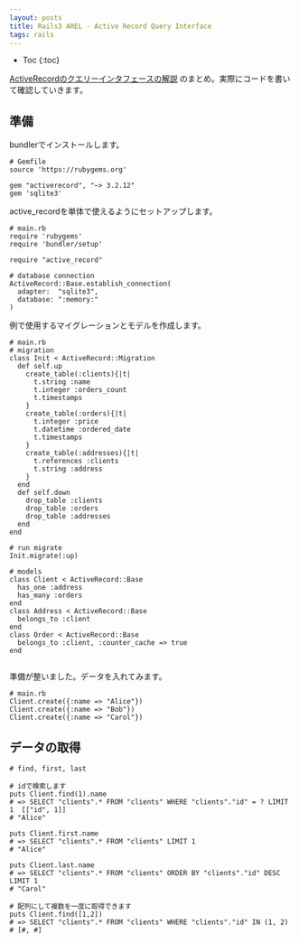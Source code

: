```yaml
---
layout: posts
title: Rails3 AREL - Active Record Query Interface
tags: rails
---
```


* Toc
{:toc}

[ActiveRecordのクエリーインタフェースの解説](http://guides.rubyonrails.org/active_record_querying.html) のまとめ。実際にコードを書いて確認していきます。

## 準備

bundlerでインストールします。

<pre><code data-language="ruby"># Gemfile
source 'https://rubygems.org'
      
gem "activerecord", "~> 3.2.12"                             
gem 'sqlite3'
</code></pre>

active_recordを単体で使えるようにセットアップします。

<pre><code data-language="ruby"># main.rb
require 'rubygems'
require 'bundler/setup'

require "active_record"                                     

# database connection
ActiveRecord::Base.establish_connection(                    
  adapter:  "sqlite3",
  database: ":memory:"                                      
)
</code></pre>

例で使用するマイグレーションとモデルを作成します。

<pre><code data-language="ruby"># main.rb
# migration
class Init < ActiveRecord::Migration                        
  def self.up                                               
    create_table(:clients){|t|                              
      t.string :name                                        
      t.integer :orders_count                               
      t.timestamps                                          
    }
    create_table(:orders){|t|
      t.integer :price
      t.datetime :ordered_date 
      t.timestamps
    }                                                       
    create_table(:addresses){|t|
      t.references :clients
      t.string :address
    }
  end
  def self.down
    drop_table :clients
    drop_table :orders
    drop_table :addresses
  end
end

# run migrate
Init.migrate(:up)

# models
class Client < ActiveRecord::Base
  has_one :address
  has_many :orders
end
class Address < ActiveRecord::Base
  belongs_to :client
end
class Order < ActiveRecord::Base
  belongs_to :client, :counter_cache => true
end

</code></pre>

準備が整いました。データを入れてみます。

<pre><code data-language="ruby"># main.rb
Client.create({:name => "Alice"})
Client.create({:name => "Bob"})
Client.create({:name => "Carol"})
</code></pre>



<!--

## オブジェクトの取得

情報取得するには以下の finder method が利用できます。これを呼び出すことで、SQLを書かずにクエリーを実行することができます。戻り値は ActiveRecord::Relation インスタンスです。

- where
- select
- group
- order
- reorder
- reverse_order
- limit
- offset
- joins
- includes
- lock
- readonly
- from
- having

find メソッドというのもあります。`Model.find(options)` を実行すると、次のような動作になります。

- 1. オプションをSQLクエリに変換する
- 2. SQLクエリを実行し、結果をデータベースから取り出す
- 3. 結果を行ごとに適切なモデルクラスで、インスタンス化
- 4. 指定されていれば、after_find コールバックを実行する

-->

## データの取得

<pre><code data-language="ruby"># find, first, last

# idで検索します
puts Client.find(1).name
# => SELECT "clients".* FROM "clients" WHERE "clients"."id" = ? LIMIT 1  [["id", 1]]
# "Alice"

puts Client.first.name
# => SELECT "clients".* FROM "clients" LIMIT 1
# "Alice"

puts Client.last.name
# => SELECT "clients".* FROM "clients" ORDER BY "clients"."id" DESC LIMIT 1 
# "Carol"

# 配列にして複数を一度に取得できます
puts Client.find([1,2])
# => SELECT "clients".* FROM "clients" WHERE "clients"."id" IN (1, 2)
# [#<Client id: 1, name: "Alice">, #<Client id: 2, name: "Bob">]

</code></pre>


<!--
## 取得

### find - オブジェクトを１つだけ取得する

<pre><code data-language="ruby"># id = 10 の オブジェクトを取得
client = Client.find(10)
# => #<Client id: 10, first_name: "たかし">
# 
# sql: SELECT * FROM clients WHERE (clients.id = 10) LIMIT 1
# 
</code></pre>

もし、データが見つからなかった場合は `ActiveRecord::RecordNotFound` 例外が発生します。


### first - 最初のオブジェクトを取得する

<pre><code data-language="ruby"># first 
client = Client.first
# => #<Client id: 1, ... >
# 
# sql: SELECT * FROM clients LIMIT 1
# 
</code></pre>

もし、データが見つからなければ、`nil` を返します。`Model.first!` だと、例外が発生します。


### オブジェクトを１つだけ取得する（last）

<pre><code data-language="ruby"># last
client = Client.last
# => #<Client id: 221, ... >
# 
# sql: SELECT * FROM clients ORDER BY clients.id DESC LIMIT 1
# 
</code></pre>

もし、データが見つからなければ、`nil` を返します。`Model.last!`だと、例外が発生します。


### オブジェクトを複数取得する（主キー）

`find` メソッドでidの配列を渡すと、そのオブジェクトを配列で返します。

<pre><code data-language="ruby"># find multiple
client = Client.find([1, 10]) # または Client.find(1, 10)
# => [#<Client id: 1, ... >, #<Client id: 10, ... >]
# 
# sql: SELECT * FROM clients WHERE (clients.id IN (1,10)) 
# 
</code></pre>

ひとつも見つからなかった場合に、`ActiveRecord::RecordNotFound`例外が発生します。


### テーブル内の全件を取得する（all）

テーブル内のレコード全件を処理したい場合は`all`メソッドを使います。

<pre><code data-language="ruby"># all
User.all.each do |user|
  NewsLetter.weekly_deliver(user)
end
</code></pre>

ただ、`all'`はテーブルの全データを取得して、インスタンス化し、メモリ内に保持するので、何千件もあるとすぐメモリ不足になります。
この問題を解決するために、`find_each`と`find_in_batches`という２通りの方法が用意されています。

### テーブル内の全件を取得する（find_each）

全件をいくつかのブロックに分けて処理していくので、効率的に全件処理できます。。デフォルトでは1000件ごとです。
findの標準的なオプション（:order, :limitを除く）が使用できます。

<pre><code data-language="ruby"># find_each
User.find_each do |user|
  NewsLetter.weekly_deliver(user)
end

# :start, :batch_size オプションが追加で使用できる
User.find_each(:start => 2000, :batch_size => 5000) do |user|
  NewsLetter.weekly_deliver(user)
end
</code></pre>

:startはバッチを再開する場合や、並列してワーカーを実行する場合などに利用できます。

### テーブル内の全件を取得する（find_in_batches）

find_eachと似ているけど、こちらは配列で取得します。

<pre><code data-language="ruby"># find_in_batches
Invoice.find_in_batches(:include => :invoice_lines) do |invoices|
  export.add_invoices(invoices)
end
</code></pre>


## Where

SQLのWhere文を構築します。String, Array, Hash のどれかを引数に入れて使います。

Stringの場合、SQLを直接書くようなイメージです。エスケープなどはされません。ユーザー入力値をそのまま入れないようにしましょう。

<pre><code data-language="ruby"># where(string)
Client.where("orders_count = '2'")

# これはやってはいけない！
Client.where("first_name LIKE '%#{params[:first_name]}%'")
</code></pre>

Arrayにすると、プレースホルダーが使えます。'?' にエスケープされた第二引数の値が置き換わるので安全です。
[詳細](http://guides.rubyonrails.org/security.html#sql-injection)。

<pre><code data-language="ruby"># where(array, ...)
Client.where("orders_count = ?", params[:orders])
</code></pre>

プレースホルダーはハッシュにもできます。

<pre><code data-language="ruby"># where(array, hash)
Client.where("created_at >= :start_date AND created_at <= :end_date",
  {:start_date => params[:start_date], :end_date => params[:end_date]})
</code></pre>


Hashにするとさらに読みやすくなります。

<pre><code data-language="ruby"># where(hash)
Client.where(:orders_count => 2)
</code></pre>

範囲指定もできます。

<pre><code data-language="ruby"># where(key => range)
Client.where(:created_at => (Time.now.midnight - 1.day)..Time.now.midnight)
# sql: 
# SELECT * FROM clients WHERE (clients.created_at BETWEEN '2008-12-21 00:00:00' AND '2008-12-22 00:00:00')
</code></pre>

Subset条件（IN構文）を使うには、値を配列にします

<pre><code data-language="ruby"># where(key => array)
Client.where(:orders_count => [1,3,5])
# sql:
# SELECT * FROM clients WHERE (clients.orders_count IN (1,3,5))
</code></pre>

## Order

ORDER BY です。

<pre><code data-language="ruby"># order by
Client.order("created_at")
Client.order("orders_count ASC, created_at DESC")
</code></pre>

## Select

特定のカラムだけ取得する。selectを使うと Readonly になります。

<pre><code data-language="ruby"># select
Client.select("viewable_by, locked")
# sql: 
# SELECT viewable_by, locked FROM clients
</code></pre>

selectとした列以外を取得しようとすると、ActiveRecord::MissingAttributeError になります。

`SELECT DISTINCT` 相当は `uniq()` です。

<pre><code data-language="ruby"># select distinct
Client.select(:name).uniq
# sql:
# SELECT DISTINCT name FROM clients

q = Client.select(:name).uniq
q = uniq(false) # uniq解除

</code></pre>


## Limit, Offset

<pre><code data-language="ruby"># limit, offset
Client.limit(5)
Client.offset(30)
</code></pre>

## Group

<pre><code data-language="ruby"># group by
Client.group("date(created_at)")
</code></pre>


## Having

<pre><code data-language="ruby"># having
Order.select("date(created_at) as ordered_date, sum(price) as total_price")
  .group("date(created_at)")
  .having("sum(price) > ?", 100)
</code></pre>

## 上書き - Overriding

構築したクエリから一部を除外したり、特定の条件だけにするメソッドが用意されてます。

- except(): 指定クエリを除外（:order, :whereなど）
- only(): 指定クエリだけにする（:order, :whereなど）
- reorder(): default scope で指定した order を上書きします
- reverse_order(): 逆順にします


## 読み込み専用 - Readonly

Readonlyなオブジェクトを更新しようとすると、例外が発生します。

<pre><code data-language="ruby"># readonly
client = Client.readonly.first
client.visits += 1
client.save # raise ActiveRecord::ReadOnlyRecord
</code></pre>

## ロック - Locking

### 楽観的ロック

integer型の`lock_version`という名前のカラムが存在すると、Railsが自動的に楽観的ロックを行なってくれます。
更新する度に`lock_version`の値をインクリメントしていき、競合を検知する仕組みです。

更新が競合した場合、`ActiveRecord::StaleObjectError`が発生します。

<pre><code data-language="ruby"># lock_version
c1 = Client.find(1)
c2 = Client.find(1)
 
c1.first_name = "Michael"
c1.save
  
c2.name = "should fail"
c2.save # Raises an ActiveRecord::StaleObjectError
</code></pre>

`ActiveRecord::Base.lock_optimistically = false` でこの機能を無効にできます。

`set_locking_column` でlock_versionというカラム名を変更できます。

<pre><code data-language="ruby"># set_locking_column
class Client < ActiveRecord::Base
  set_locking_column :lock_client_column
end
</code></pre>


### 悲観的ロック

悲観的ロックはデータベースシステムの機能を利用します。

リレーションを構築する時に`lock`を使うと、選択行の排他的ロックを獲得します。
`lock`を使ったリレーションはデッドロックを避けるために、通常`transaction`ブロックで囲みます。

<pre><code data-language="ruby"># transaction
Item.transaction do
  i = Item.lock.first
  i.name = 'Jones'
  i.save
end
# SQL (0.2ms)   BEGIN
# Item Load (0.3ms)   SELECT * FROM `items` LIMIT 1 FOR UPDATE
# Item Update (0.4ms)   UPDATE `items` SET `updated_at` = '2009-02-07 18:05:56', `name` = 'Jones' WHERE `id` = 1
# SQL (0.8ms)   COMMIT
</code></pre>


共有ロックなどロックタイプを変更したい場合は引数にタイプを与えてやります。

<pre><code data-language="ruby"># lock in share mode
Item.transaction do
  i = Item.lock("LOCK IN SHARE MODE").find(1)
  i.increment!(:views)
end
</code></pre>

すでにインスタンスを取得しているなら、`with_lock`でトランザクションを開始できます。

<pre><code data-language="ruby"># with_lock
item = Item.first
item.with_lock do
  # このブロックはtransaction内で、itemはロックされてます
  item.increment!(:views)
end
</code></pre>

## Join

whereと同様、Strngで与えると、SQLがそのまま記述できる。

<pre><code data-language="ruby"># joins(string)
Client.joins('LEFT OUTER JOIN addresses ON addresses.client_id = clients.id')
# sql:
# SELECT clients.* FROM clients LEFT OUTER JOIN addresses ON addresses.client_id = clients.id
</code></rep>

[associations](http://guides.rubyonrails.org/association_basics.html) を定義していれば、もっと簡単に書くことができるようになる。

<pre><code data-language="ruby"># joins(symbol)
#
#   
class Category < ActiveRecord::Base
  has_many :posts
end
class Post < ActiveRecord::Base
  belongs_to :category
  has_many :comments
  has_many :tags
end
class Comment < ActiveRecord::Base
  belongs_to :post
  has_one :guest
end
class Guest < ActiveRecord::Base
  belongs_to :comment
end
class Tag < ActiveRecord::Base
  belongs_to :post
end

# 1テーブルをjoin
# 投稿があるすべてのカテゴリーを返す
Category.joins(:posts)
# sql:
# SELECT categories.* FROM categories
    INNER JOIN posts ON posts.category_id = categories.id

# 複数テーブルをjoin
# カテゴリーが設定されていて、１つ以上のコメントがある、全ての投稿を返す
Post.joins(:category, :comments)

# sql:
# SELECT posts.* FROM posts
#   INNER JOIN categories ON posts.category_id = categories.id
#   INNER JOIN comments ON comments.post_id = posts.id
</code></pre>

もっと深い場合

<pre><code data-language="ruby"># joins(hash)

# Guestによるコメントを持つ投稿を全て返す
Post.joins(:comments => :guest)
# sql:
# SELECT posts.* FROM posts
#    INNER JOIN comments ON comments.post_id = posts.id
#    INNER JOIN guests ON guests.comment_id = comments.id

# GuestによるコメントがありTagを１つ以上持つ投稿があるカテゴリを返す
Category.joins(:posts => [{:comments => :guest}, :tags])
# sql:
# SELECT categories.* FROM categories
#   INNER JOIN posts ON posts.category_id = categories.id
#   INNER JOIN comments ON comments.post_id = posts.id
#   INNER JOIN guests ON guests.comment_id = comments.id
#   INNER JOIN tags ON tags.post_id = posts.id
</code></pre>

もちろんjoinしたテーブルはwhereで条件を追加できる。

<pre><code data-language="ruby"># join-where
Client.joins(:orders).where(:orders => {:created_at => time_range})
</code></pre>

## Eager loading

アソシエーションを使ってレコードを複数取得すると、*N + 1 クエリー問題*が発生する。N件のデータを取得するのに、N+1の問い合わせが必要になる。

<pre><code data-language="ruby"># normal
clients = Client.limit(10) # 1回目: clientsテーブルを読む
 
clients.each do |client|
  puts client.address.postcode # 10回繰り返し: addressesテーブルを読む
end

# 合計11回のクエリー
</code></pre>

`includes`を使えば、一度にレコードを取りに行ってくれる。

<pre><code data-language="ruby"># includes
Client.includes(:address).limit(10)

clients = Client.includes(:address).limit(10)
 
clients.each do |client|
  puts client.address.postcode
end

# sql:
# SELECT * FROM clients LIMIT 10
#
# SELECT addresses.* FROM addresses
#   WHERE (addresses.client_id IN (1,2,3,4,5,6,7,8,9,10))
# 
# 2クエリーに減った！
</code></pre>

使い方は`joins`と似ている。

<pre><code data-language="ruby"># includes nested association
Category.includes(:posts => [{:comments => :guest}, :tags]).find(1)
</code></pre>

`joins`はの場合はINNER JOIN。
`includes`で`where`を追加すると、LEFT OUTER JOINになる。
[Specifying Conditions on Eager Loaded Associations](http://guides.rubyonrails.org/active_record_querying.html#specifying-conditions-on-eager-loaded-associations)

## Scope

<pre><code data-language="ruby"># scope
class Post < ActiveRecord::Base
  scope :published, where(:published => true)

  # チェーンできる
  scope :published_and_commented, published.and(self.arel_table[:comments_count].gt(0))
  
  # 時間を扱う場合は現在日時を束縛しないように、lambdaにしないといけない
  scope :last_week, lambda { where("created_at < ?", Time.zone.now ) }

  # lambdaにする場合は、引数を受け取ることができる
  scope :1_week_before, lambda { |time| where("created_at < ?", time) }
end

Post.published
Post.published_and_commented
Post.last_week
Post.1_week_before(Time.zone.now) 

# 引数を受け取るならクラスメソッドにした方が良いらしい
class Post < ActiveRecord::Base
  def self.1_week_before(time)
    where("created_at < ?", time)
  end
end
</code></pre>


`default_scope`は強制的に全てのクエリにスコープが付けられる。論理削除に便利。

<pre><code data-language="ruby"># default_scope
class Client < ActiveRecord::Base
  default_scope where("removed_at IS NULL")
end

# スコープを一時的に外したい場合は unscoped
Client.unscoped.all
</code></pre>

## Dynamic finder

rails4でdeprecated

## Find or build a new object

## Finding by SQL
## select_all
## pluck
## Existence of Objects

## Calculations

## Running EXPLAIN

-->

